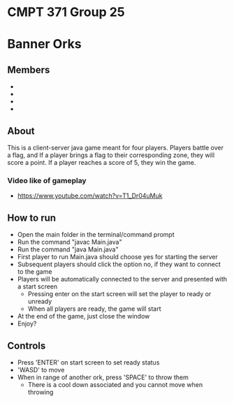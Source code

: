 # CMPT 371 Group 25
# Banner Orks

## Members
*
*
*
*

## About

This is a client-server java game meant for four players. Players battle over a flag, and If a player brings a flag to their corresponding zone, they will score a point. If a player reaches a score of 5, they win the game.

### Video like of gameplay
* https://www.youtube.com/watch?v=T1_Dr04uMuk

## How to run

* Open the main folder in the terminal/command prompt
* Run the command "javac Main.java"
* Run the command "java Main.java"
* First player to run Main.java should choose yes for starting the server
* Subsequent players should click the option no, if they want to connect to the game
* Players will be automatically connected to the server and presented with a start screen
  * Pressing enter on the start screen will set the player to ready or unready
  * When all players are ready, the game will start
* At the end of the game, just close the window
* Enjoy?

## Controls

* Press 'ENTER' on start screen to set ready status
* 'WASD' to move
* When in range of another ork, press 'SPACE' to throw them
    * There is a cool down associated and you cannot move when throwing

